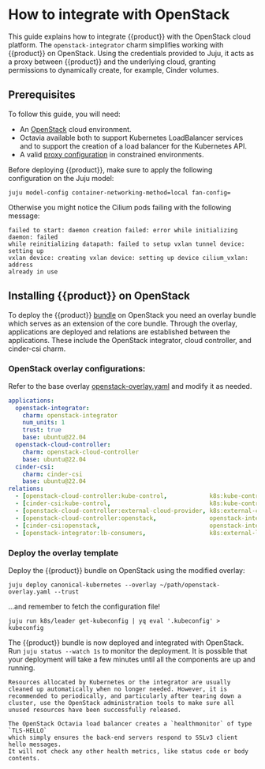 # How to integrate with OpenStack

This guide explains how to integrate {{product}} with the OpenStack cloud
platform. The `openstack-integrator` charm simplifies working with {{product}}
on OpenStack. Using the credentials provided to Juju, it acts as a proxy between
{{product}} and the underlying cloud, granting permissions to dynamically
create, for example, Cinder volumes.

## Prerequisites

To follow this guide, you will need:

- An [OpenStack][OpenStack] cloud environment.
- Octavia available both to support Kubernetes LoadBalancer services and to
  support the creation of a load balancer for the Kubernetes API.
- A valid [proxy configuration][proxy] in constrained environments.

Before deploying {{product}}, make sure to apply the following
configuration on the Juju model:

```
juju model-config container-networking-method=local fan-config=
```

Otherwise you might notice the Cilium pods failing with the following message:

```
failed to start: daemon creation failed: error while initializing daemon: failed
while reinitializing datapath: failed to setup vxlan tunnel device: setting up
vxlan device: creating vxlan device: setting up device cilium_vxlan: address
already in use
```

## Installing {{product}} on OpenStack

To deploy the {{product}} [bundle][bundle] on OpenStack you need an overlay
bundle which serves as an extension of the core bundle. Through the overlay,
applications are deployed and relations are established between the
applications. These include the OpenStack integrator, cloud
controller, and cinder-csi charm.

### OpenStack overlay configurations:

Refer to the base overlay [openstack-overlay.yaml][openstack-overlay] and
modify it as needed.

```yaml
applications:
  openstack-integrator:
    charm: openstack-integrator
    num_units: 1
    trust: true
    base: ubuntu@22.04
  openstack-cloud-controller:
    charm: openstack-cloud-controller
    base: ubuntu@22.04
  cinder-csi:
    charm: cinder-csi
    base: ubuntu@22.04
relations:
  - [openstack-cloud-controller:kube-control,            k8s:kube-control]
  - [cinder-csi:kube-control,                            k8s:kube-control]
  - [openstack-cloud-controller:external-cloud-provider, k8s:external-cloud-provider]
  - [openstack-cloud-controller:openstack,               openstack-integrator:clients]
  - [cinder-csi:openstack,                               openstack-integrator:clients]
  - [openstack-integrator:lb-consumers,                  k8s:external-load-balancer]
```

### Deploy the overlay template

Deploy the {{product}} bundle on OpenStack using the modified overlay:

```
juju deploy canonical-kubernetes --overlay ~/path/openstack-overlay.yaml --trust
```

...and remember to fetch the configuration file!

```
juju run k8s/leader get-kubeconfig | yq eval '.kubeconfig' > kubeconfig
```

The {{product}} bundle is now deployed and integrated with OpenStack. Run
`juju status --watch 1s` to monitor the deployment. It is possible that your
deployment will take a few minutes until all the components are up and running.

```{note}
Resources allocated by Kubernetes or the integrator are usually cleaned up automatically when no longer needed. However, it is recommended to periodically, and particularly after tearing down a cluster, use the OpenStack administration tools to make sure all unused resources have been successfully released.
```

```{note}
The OpenStack Octavia load balancer creates a `healthmonitor` of type `TLS-HELLO`
which simply ensures the back-end servers respond to SSLv3 client hello messages.
It will not check any other health metrics, like status code or body contents.
```

<!-- LINKS -->
[OpenStack]: https://www.openstack.org/
[proxy]: /charm/howto/proxy
[bundle]: https://github.com/canonical/k8s-bundles/blob/main/main/bundle.yaml
[openstack-overlay]: https://github.com/canonical/k8s-bundles/blob/main/overlays/openstack.yaml
